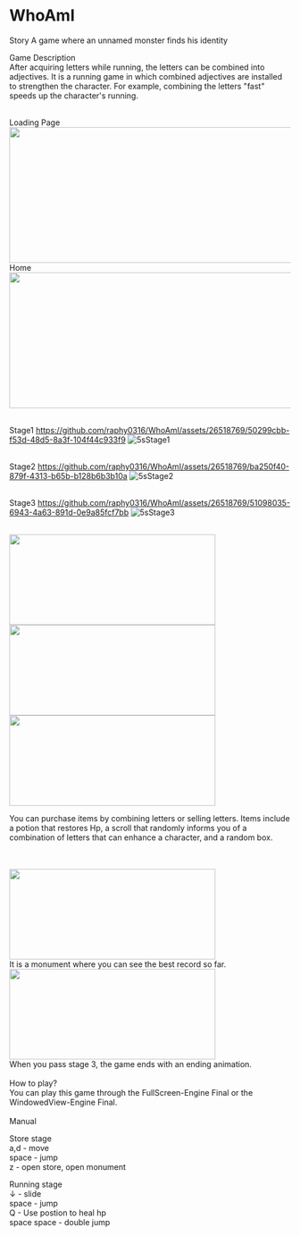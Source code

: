 # WhoAmI
Story
A game where an unnamed monster finds his identity

Game Description<br>
After acquiring letters while running, the letters can be combined into adjectives. It is a running game in which combined adjectives are installed to strengthen the character. For example, combining the letters "fast" speeds up the character's running.
 
 <br>
 Loading Page <br>
 <img src="https://github.com/raphy0316/WhoAmI/assets/26518769/6f914b76-bfa3-4522-89cb-0cd213cdb17a" width="553" height="243"/><br>
 Home <br>
<img src="https://github.com/raphy0316/WhoAmI/assets/26518769/92fd0329-1aec-4222-8e2e-50c7d3ff4984" width="553" height="243"/><br>

<br>Stage1
https://github.com/raphy0316/WhoAmI/assets/26518769/50299cbb-f53d-48d5-8a3f-104f44c933f9
![5sStage1](https://github.com/raphy0316/WhoAmI/assets/26518769/037b5c1b-459a-4066-a6d1-51d66016d31e)

<br>Stage2
https://github.com/raphy0316/WhoAmI/assets/26518769/ba250f40-879f-4313-b65b-b128b6b3b10a
![5sStage2](https://github.com/raphy0316/WhoAmI/assets/26518769/56f6be57-364e-4f1b-991e-2da093560120)

<br>Stage3
https://github.com/raphy0316/WhoAmI/assets/26518769/51098035-6943-4a63-891d-0e9a85fcf7bb
![5sStage3](https://github.com/raphy0316/WhoAmI/assets/26518769/6e26a10c-4b0c-427c-8d5d-c245296efa7e)


<Store>
 <br>
<img src="https://github.com/raphy0316/WhoAmI/assets/26518769/5feebe47-3069-4118-b0aa-cfac1082ab4f" width="369" height="162"/>
<img src="https://github.com/raphy0316/WhoAmI/assets/26518769/af1141a7-6efa-4a39-a8a9-3bb113960b0c" width="369" height="162"/>
<img src="https://github.com/raphy0316/WhoAmI/assets/26518769/686065b8-0655-4f2e-99d9-d266bc0ebb13" width="369" height="162"/>

You can purchase items by combining letters or selling letters. Items include a potion that restores Hp, a scroll that randomly informs you of a combination of letters that can enhance a character, and a random box.
 
  <br>
 <br>
<img src="https://github.com/raphy0316/WhoAmI/assets/26518769/5a749be8-92f3-4734-b2c5-3149ce1d25be" width="369" height="162"/>
 <br>
 It is a monument where you can see the best record so far.<br>
<img src="https://github.com/raphy0316/WhoAmI/assets/26518769/4311ef9b-49cd-4034-9ab3-8c799baa1f14" width="369" height="162"/>
 <br>
 When you pass stage 3, the game ends with an ending animation.
<br><br>
How to play? <br>
You can play this game through the FullScreen-Engine Final or the WindowedView-Engine Final.
<br>
<br>
Manual


Store stage<br>
a,d - move<br>
space - jump<br>
z - open store, open monument<br>



Running stage<br>
↓ - slide<br>
space - jump<br>
Q - Use postion to heal hp<br>
space space - double jump<br>
